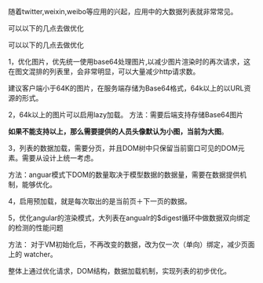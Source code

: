 随着twitter,weixin,weibo等应用的兴起，应用中的大数据列表就非常常见。

可以以下的几点去做优化

可以以下的几点去做优化



1，优化图片，优先统一使用base64处理图片,以减少图片渲染时的再次请求，这在图文混排的列表里，会非常明显，可以大量减少http请求数。

 建议客户端小于64K的图片，在服务端存储为Base64格式，64k以上的以URL资源的形式。

2，64k以上的图片可以启用lazy加载。
 方法：需要后端支持存储Base64图片

 **如果不能支持以上，那么需要提供的人员头像默认为小图，当前为大图**。

3，列表的数据加载，需要分页，并且DOM树中只保留当前窗口可见的DOM元素。需要从设计上统一考虑。

 方法：anguar模式下DOM的数量取决于模型数据的数据量，需要在数据提供机制，能够优化。

4，启用预加载，就是每次取出的是当前页＋下一页的数据。

​5，优化angular的渲染模式，大列表在angualr的$digest循环中做数据双向绑定的检测的性能问题

方法： 对于VM初始化后，不再改变的数据，改为仅一次（单向）绑定，减少页面上的 watcher。

整体上通过优化请求，DOM结构，数据加载机制，实现列表的初步优化。





